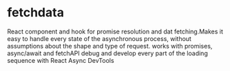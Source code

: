 # fetchdata
React component and hook for promise resolution and dat fetching.Makes it easy to handle every state of the asynchronous process, without assumptions about the shape and type of request.
works with promises, async/await and fetchAPI
debug and develop every part of the loading sequence with React Async DevTools
